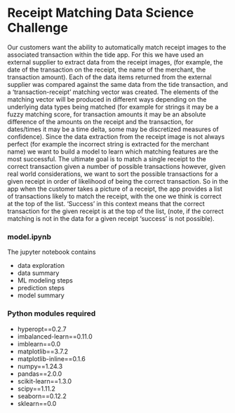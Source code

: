 # Receipt Matching Data Science Challenge

Our customers want the ability to automatically match receipt images to the associated transaction within the tide app. For this we have used an external supplier to extract data from the receipt images, (for example, the date of the transaction on the receipt, the name of the merchant, the transaction amount). Each of the data items returned from the external supplier was compared against the same data from the tide transaction, and a ‘transaction-receipt’ matching vector was created. The elements of the matching vector will be produced in different ways depending on the underlying data types being matched (for example for strings it may be a fuzzy matching score, for transaction amounts it may be an absolute difference of the amounts on the receipt and the transaction, for dates/times it may be a time delta, some may be discretized measures of confidence).
Since the data extraction from the receipt image is not always perfect (for example the incorrect string is extracted for the merchant name) we want to build a model to learn which matching features are the most successful. The ultimate goal is to match a single receipt to the correct transaction given a number of possible transactions however, given real world considerations, we want to sort the possible transactions for a given receipt in order of likelihood of being the correct transaction. So in the app when the customer takes a picture of a receipt, the app provides a list of transactions likely to match the receipt, with the one we think is correct at the top of the list. ‘Success’ in this context means that the correct transaction for the given receipt is at the top of the list, (note, if the correct matching is not in the data for a given receipt ‘success’ is not possible).


### model.ipynb 
The jupyter notebook contains 
- data exploration
- data summary
- ML modeling steps
- prediction steps
- model summary

### Python modules required

- hyperopt==0.2.7
- imbalanced-learn==0.11.0
- imblearn==0.0
- matplotlib==3.7.2
- matplotlib-inline==0.1.6
- numpy==1.24.3
- pandas==2.0.0
- scikit-learn==1.3.0
- scipy==1.11.2
- seaborn==0.12.2
- sklearn==0.0

